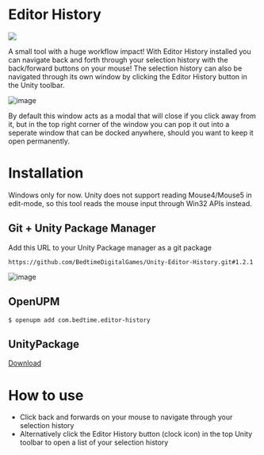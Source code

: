 # Editor History
<a href="https://openupm.com/packages/com.bedtime.editor-history/">
  <img src="https://img.shields.io/npm/v/com.bedtime.editor-history?label=openupm&amp;registry_uri=https://package.openupm.com" />
</a>

A small tool with a huge workflow impact!
With Editor History installed you can navigate back and forth through your selection history with the back/forward buttons on your mouse!
The selection history can also be navigated through its own window by clicking the Editor History button in the Unity toolbar.

![image](https://user-images.githubusercontent.com/1178324/168482537-0880cd56-038d-44fc-8684-a7de92e6b830.png)

By default this window acts as a modal that will close if you click away from it, but in the top right corner of the window you can pop it out into a seperate window that can be docked anywhere, should you want to keep it open permanently.

# Installation
Windows only for now. 
Unity does not support reading Mouse4/Mouse5 in edit-mode, so this tool reads the mouse input through Win32 APIs instead.

## Git + Unity Package Manager
Add this URL to your Unity Package manager as a git package

```https://github.com/BedtimeDigitalGames/Unity-Editor-History.git#1.2.1``` 

![image](https://user-images.githubusercontent.com/104233613/164909451-0ca62c24-0106-463b-9c4b-e7fbcd6409ad.png)

## OpenUPM
```$ openupm add com.bedtime.editor-history```

## UnityPackage
[Download](https://github.com/BedtimeDigitalGames/Unity-Editor-History/releases/download/1.2.1/com.bedtime.editor-history.unitypackage)

# How to use
 - Click back and forwards on your mouse to navigate through your selection history
 - Alternatively click the Editor History button (clock icon) in the top Unity toolbar to open a list of your selection history
